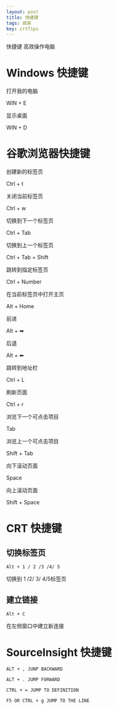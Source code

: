 ```yaml
---
layout: post
title: 快捷键
tags: 效率
key: crtTips
---
```

快捷键 高效操作电脑
<!--more-->
# Windows 快捷键
打开我的电脑

WIN + E

显示桌面

WIN + D

# 谷歌浏览器快捷键
创建新的标签页

Ctrl + t

关闭当前标签页

Ctrl + w

切换到下一个标签页

Ctrl + Tab 

切换到上一个标签页

Ctrl + Tab + Shift

跳转到指定标签页

Ctrl + Number

在当前标签页中打开主页

Alt + Home

前进

Alt + ➡

后退

Alt + ⬅

跳转到地址栏

Ctrl + L

刷新页面 

Ctrl + r

浏览下一个可点击项目

Tab

浏览上一个可点击项目

Shift + Tab

向下滚动页面

Space

向上滚动页面

Shift + Space

# CRT 快捷键
## 切换标签页
```
Alt + 1 / 2 /3 /4/ 5
```
切换到 1 /2/ 3/ 4/5标签页
## 建立链接
```
Alt + C
```
在左侧窗口中建立新连接

# SourceInsight 快捷键
```
ALT + , JUNP BACKWARD

ALT + . JUMP FORWARD

CTRL + = JUMP TO DEFINITION

F5 OR CTRL + g JUMP TO THE LINE 
```

